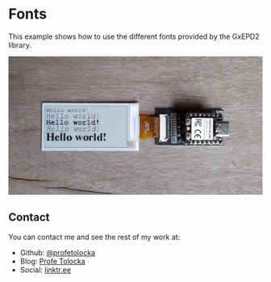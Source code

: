 
# Fonts

This example shows how to use the different fonts provided by the GxEPD2 library.

![alt text](../../Images/Fonts.jpg) 

## Contact

You can contact me and see the rest of my work at:

- Github: [@profetolocka](https://github.com/profetolocka)
- Blog: [Profe Tolocka](https://www.profetolocka.com.ar)
- Social: [linktr.ee](https://linktr.ee/profetolocka)
